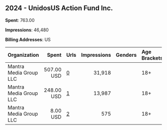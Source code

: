 ## 2024 - UnidosUS Action Fund Inc. 
**Spent**: 763.00

**Impressions**: 46,480

**Billing Addresses**: US

|Organization|Spent|Urls|Impressions|Genders|Age Brackets|Country Codes|
|:---|---:|:---|---:|:---|:---|:---|
|Mantra Media Group LLC|507.00 USD|[0](https://www.snap.com/political-ads/asset/c9a841eb724f1643408b8f27948d6580c5cdbe702d1d9871b05c9079acb6972e?mediaType=jpeg)|31,918||18+||
|Mantra Media Group LLC|248.00 USD|[1](https://www.snap.com/political-ads/asset/3f5ff0bd47b7e3f5883e5933238c16f2aee26b621bbb94e5865ff2cb15c36735?mediaType=png)|13,987||18+||
|Mantra Media Group LLC|8.00 USD|[2](https://www.snap.com/political-ads/asset/c9a841eb724f1643408b8f27948d6580c5cdbe702d1d9871b05c9079acb6972e?mediaType=jpeg)|575||18+||
